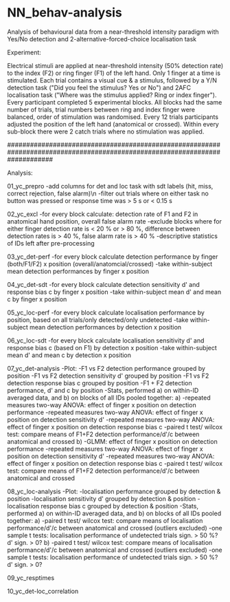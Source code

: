 # NN_behav-analysis
Analysis of behavioural data from a near-threshold intensity paradigm with Yes/No detection and 2-alternative-forced-choice localisation task 

Experiment:

Electrical stimuli are applied at near-threshold intensity (50% detection rate) to the index (F2) or ring finger (F1) of the left hand. Only 1 finger at a time is stimulated. Each trial contains a visual cue & a stimulus, followed by a Y/N detection task ("Did you feel the stimulus? Yes or No") and 2AFC localisation task ("Where was the stimulus applied? Ring or index finger"). Every participant completed 5 experimental blocks. All blocks had the same number of trials, trial numbers between ring and index finger were balanced, order of stimulation was randomised. Every 12 trials participants adjusted the position of the left hand (anatomical or crossed). Within every sub-block there were 2 catch trials where no stimulation was applied.

############################################################################################################################

Analysis:

01_yc_prepro
-add columns for det and loc task with sdt labels (hit, miss, correct rejection, false alarm)\n
-filter out trials where on either task no button was pressed or response time was > 5 s or < 0.15 s

02_yc_excl
-for every block calculate: detection rate of F1 and F2 in anatomical hand position, overall false alarm rate
-exclude blocks where for either finger detection rate is < 20 % or > 80 %, difference between detection rates is > 40 %, false alarm rate is > 40 %
-descriptive statistics of IDs left after pre-processing

03_yc_det-perf
-for every block calculate detection performance by finger (both/F1/F2) x position (overall/anatomcial/crossed)
-take within-subject mean detection performances by finger x position

04_yc_det-sdt
-for every block calculate detection sensitivity d' and response bias c by finger x position
-take within-subject mean d' and mean c by finger x position
          
05_yc_loc-perf
-for every block calculate localisation performance by position, based on all trials/only detected/only undetected
-take within-subject mean detection performances by detection x position
                 
06_yc_loc-sdt
-for every block calculate localisation sensitivity d' and response bias c (based on F1) by detection x position
-take within-subject mean d' and mean c by detection x position

07_yc_det-analysis
-Plot:
  -F1 vs F2 detection performance grouped by position
  -F1 vs F2 detection sensitivity d' grouped by position
  -F1 vs F2 detection response bias c grouped by position
  -F1 + F2 detection performance, d' and c by position
  -Stats, performed a) on within-ID averaged data, and b) on blocks of all IDs pooled together:
    a) -repeated measures two-way ANOVA: effect of finger x position on detection performance
       -repeated measures two-way ANOVA: effect of finger x position on detection sensitivity d'
       -repeated measures two-way ANOVA: effect of finger x position on detection response bias c 
       -paired t test/ wilcox test: compare means of F1+F2 detection performance/d'/c between anatomical and crossed
    b) -GLMM: effect of finger x position on detection performance
       -repeated measures two-way ANOVA: effect of finger x position on detection sensitivity d'
       -repeated measures two-way ANOVA: effect of finger x position on detection response bias c 
       -paired t test/ wilcox test: compare means of F1+F2 detection performance/d'/c between anatomical and crossed
       
08_yc_loc-analysis
-Plot:
  -localisation performance grouped by detection & position
  -localisation sensitivity d' grouped by detection & position
  -localisation response bias c grouped by detection & position
  -Stats, performed a) on within-ID averaged data, and b) on blocks of all IDs pooled together:
    a) -paired t test/ wilcox test: compare means of localisation performance/d'/c between anatomical and crossed
        (outliers excluded)
       -one sample t tests: localisation performance of undetected trials sign. > 50 %? d' sign. > 0?
    b) -paired t test/ wilcox test: compare means of localisation performance/d'/c between anatomical and crossed
        (outliers excluded)
       -one sample t tests: localisation performance of undetected trials sign. > 50 %? d' sign. > 0?

09_yc_resptimes


10_yc_det-loc_correlation


